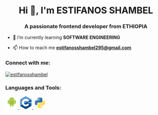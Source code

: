 <h1 align="center">Hi 👋, I'm ESTIFANOS SHAMBEL</h1>
<h3 align="center">A passionate frontend developer from ETHIOPIA</h3>

- 🌱 I’m currently learning **SOFTWARE ENGINEERING**

- 📫 How to reach me **estifanosshambel295@gmail.com**

<h3 align="left">Connect with me:</h3>
<p align="left">
<a href="https://www.youtube.com/c/estifanosshambel" target="blank"><img align="center" src="https://raw.githubusercontent.com/rahuldkjain/github-profile-readme-generator/master/src/images/icons/Social/youtube.svg" alt="estifanosshambel" height="30" width="40" /></a>
</p>

<h3 align="left">Languages and Tools:</h3>
<p align="left"> <a href="https://developer.android.com" target="_blank" rel="noreferrer"> <img src="https://raw.githubusercontent.com/devicons/devicon/master/icons/android/android-original-wordmark.svg" alt="android" width="40" height="40"/> </a> <a href="https://www.w3schools.com/cpp/" target="_blank" rel="noreferrer"> <img src="https://raw.githubusercontent.com/devicons/devicon/master/icons/cplusplus/cplusplus-original.svg" alt="cplusplus" width="40" height="40"/> </a> <a href="https://www.python.org" target="_blank" rel="noreferrer"> <img src="https://raw.githubusercontent.com/devicons/devicon/master/icons/python/python-original.svg" alt="python" width="40" height="40"/> </a> </p>
